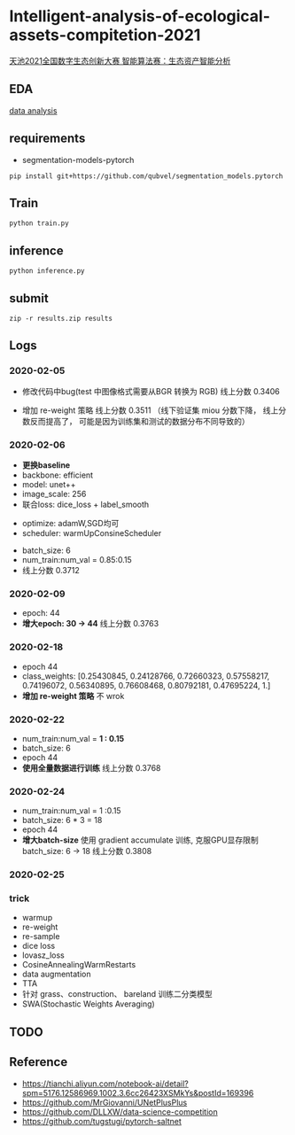 # Intelligent-analysis-of-ecological-assets-compitetion-2021
[天池2021全国数字生态创新大赛 智能算法赛：生态资产智能分析](https://tianchi.aliyun.com/competition/entrance/531860/introduction?lang=en-us)


## EDA
[data analysis](./docs/data_analysis.ipynb)

## requirements
* segmentation-models-pytorch
```shell script
pip install git+https://github.com/qubvel/segmentation_models.pytorch
```

## Train
```shell script
python train.py
```

## inference
```shell script
python inference.py
```

## submit

```shell script
zip -r results.zip results
```

## Logs

### 2020-02-05

* 修改代码中bug(test 中图像格式需要从BGR 转换为 RGB)
  线上分数 0.3406

* 增加 re-weight 策略
  线上分数 0.3511 （线下验证集 miou 分数下降， 线上分数反而提高了， 可能是因为训练集和测试的数据分布不同导致的）
   
### 2020-02-06
* **更换baseline**
* backbone: efficient
* model: unet++
* image_scale: 256
* 联合loss: dice_loss + label_smooth
- optimize: adamW,SGD均可
- scheduler: warmUpConsineScheduler
* batch_size: 6
* num_train:num_val = 0.85:0.15
* 线上分数 0.3712
   
### 2020-02-09
* epoch: 44
* **增大epoch: 30 -> 44**
  线上分数 0.3763
 
### 2020-02-18
* epoch 44
* class_weights: [0.25430845, 0.24128766, 0.72660323, 0.57558217, 0.74196072, 0.56340895, 0.76608468, 0.80792181, 0.47695224, 1.]
* **增加 re-weight 策略**
  不 wrok
  
### 2020-02-22
* num_train:num_val = **1 : 0.15**
* batch_size: 6
* epoch 44
* **使用全量数据进行训练**
  线上分数 0.3768 
 
### 2020-02-24
* num_train:num_val = 1 :0.15
* batch_size: 6 * 3 = 18
* epoch 44
* **增大batch-size**
  使用 gradient accumulate 训练, 克服GPU显存限制
  batch_size: 6 -> 18
  线上分数 0.3808

### 2020-02-25

  
### trick
* warmup
* re-weight
* re-sample
* dice loss
* lovasz_loss
* CosineAnnealingWarmRestarts
* data augmentation
* TTA
* 针对 grass、construction、 bareland 训练二分类模型
* SWA(Stochastic Weights Averaging)

## TODO

## Reference

* <https://tianchi.aliyun.com/notebook-ai/detail?spm=5176.12586969.1002.3.6cc26423XSMkYs&postId=169396>
* <https://github.com/MrGiovanni/UNetPlusPlus>
* <https://github.com/DLLXW/data-science-competition>
* <https://github.com/tugstugi/pytorch-saltnet>
